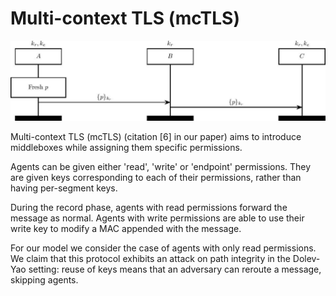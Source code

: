 Multi-context TLS (mcTLS)
=========================

![mcTLS Protocol Diagram](mctls.jpg)

Multi-context TLS (mcTLS) (citation [6] in our paper) aims to introduce 
middleboxes while assigning them specific permissions.

Agents can be given either 'read', 'write' or 'endpoint' permissions. They are given keys corresponding to each of their permissions, rather than having per-segment keys.

During the record phase, agents with read permissions forward the message as normal. Agents with write permissions are able to use their write key to modify a MAC appended with the message.

For our model we consider the case of agents with only read permissions. We claim that this protocol exhibits an attack on path integrity in the Dolev-Yao setting: reuse of keys means that an adversary can reroute a message, skipping agents.
